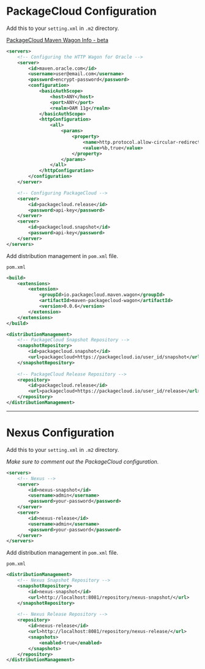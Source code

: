 # PackageCloud Configuration
Add this to your `setting.xml` in `.m2` directory.

[PackageCloud Maven Wagon Info - beta](https://github.com/computology/maven-packagecloud-wagon)

```xml
<servers>
    <!-- Configuring the HTTP Wagon for Oracle -->
    <server>
        <id>maven.oracle.com</id>
        <username>user@email.com</username>
        <password>encrypt-password</password>
        <configuration>
            <basicAuthScope>
                <host>ANY</host>
                <port>ANY</port>
                <realm>OAM 11g</realm>
            </basicAuthScope>
            <httpConfiguration>
                <all>
                    <params>
                        <property>
                            <name>http.protocol.allow-circular-redirects</name>
                            <value>%b,true</value>
                        </property>
                    </params>
                </all>
            </httpConfiguration>
        </configuration>
    </server>

    <!-- Configuring PackageCloud -->
    <server>
        <id>packagecloud.release</id>
        <password>api-key</password>
    </server>
    <server>
        <id>packagecloud.snapshot</id>
        <password>api-key</password>
    </server>
</servers>
```

Add distribution management in `pom.xml` file.

`pom.xml`
```xml
<build>
    <extensions>
        <extension>
            <groupId>io.packagecloud.maven.wagon</groupId>
            <artifactId>maven-packagecloud-wagon</artifactId>
            <version>0.0.6</version>
        </extension>
    </extensions>
</build>

<distributionManagement>
    <!-- PackageCloud Snapshot Repository -->
    <snapshotRepository>
        <id>packagecloud.snapshot</id>
        <url>packagecloud+https://packagecloud.io/user_id/snapshot</url>
    </snapshotRepository>
    
    <!-- PackageCloud Release Repository -->
    <repository>
        <id>packagecloud.release</id>
        <url>packagecloud+https://packagecloud.io/user_id/release</url>
    </repository>
</distributionManagement>
```

<hr>

# Nexus Configuration
Add this to your `setting.xml` in `.m2` directory.

<i>Make sure to comment out the PackageCloud configuration.</i>

```xml
<servers>
    <!-- Nexus -->
    <server>
        <id>nexus-snapshot</id>
        <username>admin</username>
        <password>your-password</password>
    </server>
    <server>
        <id>nexus-release</id>
        <username>admin</username>
        <password>your-password</password>
    </server>
</servers>
```

Add distribution management in `pom.xml` file.

`pom.xml`
```xml
<distributionManagement>
    <!-- Nexus Snapshot Repository -->
    <snapshotRepository>
        <id>nexus-snapshot</id>
        <url>http://localhost:8081/repository/nexus-snapshot/</url>
    </snapshotRepository>
    
    <!-- Nexus Release Repository -->
    <repository>
        <id>nexus-release</id>
        <url>http://localhost:8081/repository/nexus-release/</url>
        <snapshots>
            <enabled>true</enabled>
        </snapshots>
    </repository>
</distributionManagement>
```